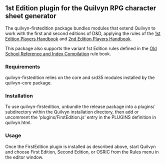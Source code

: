 ## 1st Edition plugin for the Quilvyn RPG character sheet generator

The quilvyn-firstedition package bundles modules that extend Quilvyn to work
with the first and second editions of D&D, applying the rules of the
<a href="https://www.drivethrurpg.com/product/17003/Players-Handbook-1e">1st
Edition Players Handbook</a> and
<a href="https://www.drivethrurpg.com/product/16868/Players-Handbook-Revised-2e">2nd
Edition Players Handbook</a>.

This package also supports the variant 1st Edition rules defined in the
<a href="https://www.knights-n-knaves.com/osric/">Old School Reference and
Index Compilation</a> rule book.

### Requirements

quilvyn-firstedition relies on the core and srd35 modules installed by the
quilvyn-core package.

### Installation

To use quilvyn-firstedition, unbundle the release package into a plugins/
subdirectory within the Quilvyn installation directory, then add or uncomment
the 'plugins/FirstEdition.js' entry in the PLUGINS definition in quilvyn.html.

### Usage

Once the FirstEdition plugin is installed as described above, start Quilvyn and
choose First Edition, Second Edition, or OSRIC from the Rules menu in the editor
window.
